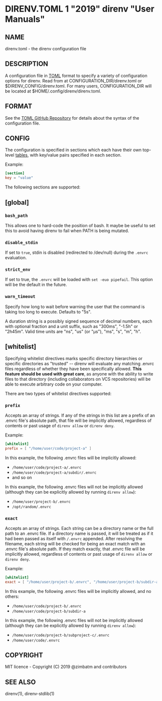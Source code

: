 DIRENV.TOML 1 "2019" direnv "User Manuals"
==========================================

NAME
----

direnv.toml - the direnv configuration file

DESCRIPTION
-----------

A configuration file in [TOML](https://github.com/toml-lang/toml) format to specify a variety of configuration options for direnv. Read from at CONFIGURATION_DIR/direnv.toml or $DIRENV_CONFIG/direnv.toml. For many users, CONFIGURATION_DIR will be located at $HOME/.config/direnv/direnv.toml.

FORMAT
------

See the [TOML GitHub Repository](https://github.com/toml-lang/toml) for details about the syntax of the configuration file.

CONFIG
------

The configuration is specified in sections which each have their own top-level [tables](https://github.com/toml-lang/toml#table), with key/value pairs specified in each section.

Example:

```toml
[section]
key = "value"
```

The following sections are supported:

## [global]

### `bash_path`

This allows one to hard-code the position of bash. It maybe be useful to set this to avoid having direnv to fail when PATH is being mutated.

### `disable_stdin`

If set to `true`, stdin is disabled (redirected to /dev/null) during the `.envrc` evaluation.

### `strict_env`

If set to true, the `.envrc` will be loaded with `set -euo pipefail`. This
option will be the default in the future.

### `warn_timeout`

Specify how long to wait before warning the user that the command is taking
too long to execute. Defaults to "5s".

A duration string is a possibly signed sequence of decimal numbers, each with
optional fraction and a unit suffix, such as "300ms", "-1.5h" or "2h45m".
Valid time units are "ns", "us" (or "µs"), "ms", "s", "m", "h". 

## [whitelist]

Specifying whitelist directives marks specific directory hierarchies or specific directories as "trusted" -- direnv will evaluate any matching .envrc files regardless of whether they have been specifically allowed. **This feature should be used with great care**, as anyone with the ability to write files to that directory (including collaborators on VCS repositories) will be able to execute arbitrary code on your computer.

There are two types of whitelist directives supported:

### `prefix`

Accepts an array of strings. If any of the strings in this list are a prefix of an .envrc file's absolute path, that file will be implicitly allowed, regardless of contents or past usage of `direnv allow` or `direnv deny`.

Example:

```toml
[whitelist]
prefix = [ "/home/user/code/project-a" ]
```

In this example, the following .envrc files will be implicitly allowed:

* `/home/user/code/project-a/.envrc`
* `/home/user/code/project-a/subdir/.envrc`
* and so on

In this example, the following .envrc files will not be implicitly allowed (although they can be explicitly allowed by running `direnv allow`):

* `/home/user/project-b/.envrc`
* `/opt/random/.envrc`

### `exact`

Accepts an array of strings. Each string can be a directory name or the full path to an .envrc file. If a directory name is passed, it will be treated as if it had been passed as itself with `/.envrc` appended. After resolving the filename, each string will be checked for being an exact match with an .envrc file's absolute path. If they match exactly, that .envrc file will be implicitly allowed, regardless of contents or past usage of `direnv allow` or `direnv deny`.

Example:

```toml
[whitelist]
exact = [ "/home/user/project-b/.envrc", "/home/user/project-b/subdir-a" ]
```

In this example, the following .envrc files will be implicitly allowed, and no others:

* `/home/user/code/project-b/.envrc`
* `/home/user/code/project-b/subdir-a`

In this example, the following .envrc files will not be implicitly allowed (although they can be explicitly allowed by running `direnv allow`):

* `/home/user/code/project-b/subproject-c/.envrc`
* `/home/user/code/.envrc`

COPYRIGHT
---------

MIT licence - Copyright (C) 2019 @zimbatm and contributors

SEE ALSO
--------

direnv(1), direnv-stdlib(1)
